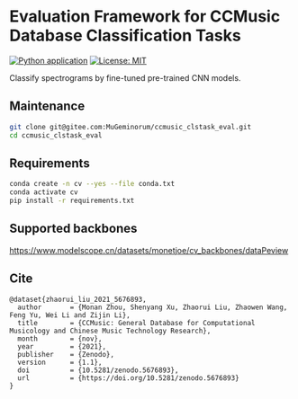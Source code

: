 # Evaluation Framework for CCMusic Database Classification Tasks
[![Python application](https://github.com/monet-joe/ccmusic_clstask_eval/actions/workflows/python-app.yml/badge.svg?branch=main)](https://github.com/monet-joe/ccmusic_clstask_eval/actions/workflows/python-app.yml)
[![License: MIT](https://img.shields.io/badge/License-MIT-yellow.svg)](https://github.com/monet-joe/ccmusic_clstask_eval/blob/main/LICENSE)

Classify spectrograms by fine-tuned pre-trained CNN models.

## Maintenance
```bash
git clone git@gitee.com:MuGeminorum/ccmusic_clstask_eval.git
cd ccmusic_clstask_eval
```

## Requirements
```bash
conda create -n cv --yes --file conda.txt
conda activate cv
pip install -r requirements.txt
```

## Supported backbones
<https://www.modelscope.cn/datasets/monetjoe/cv_backbones/dataPeview>  

## Cite
```
@dataset{zhaorui_liu_2021_5676893,
  author       = {Monan Zhou, Shenyang Xu, Zhaorui Liu, Zhaowen Wang, Feng Yu, Wei Li and Zijin Li},
  title        = {CCMusic: General Database for Computational Musicology and Chinese Music Technology Research},
  month        = {nov},
  year         = {2021},
  publisher    = {Zenodo},
  version      = {1.1},
  doi          = {10.5281/zenodo.5676893},
  url          = {https://doi.org/10.5281/zenodo.5676893}
}
```
